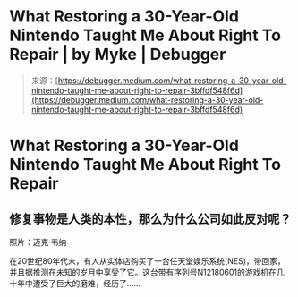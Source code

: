 <!--yml

category: 未分类

date: 2024-05-29 13:22:38

-->

# What Restoring a 30-Year-Old Nintendo Taught Me About Right To Repair | by Myke | Debugger

> 来源：[https://debugger.medium.com/what-restoring-a-30-year-old-nintendo-taught-me-about-right-to-repair-3bffdf548f6d](https://debugger.medium.com/what-restoring-a-30-year-old-nintendo-taught-me-about-right-to-repair-3bffdf548f6d)

# What Restoring a 30-Year-Old Nintendo Taught Me About Right To Repair

## 修复事物是人类的本性，那么为什么公司如此反对呢？

照片：迈克·韦纳

在20世纪80年代末，有人从实体店购买了一台任天堂娱乐系统(NES)，带回家，并且据推测在未知的岁月中享受了它。这台带有序列号N12180601的游戏机在几十年中遭受了巨大的磨难，经历了……
